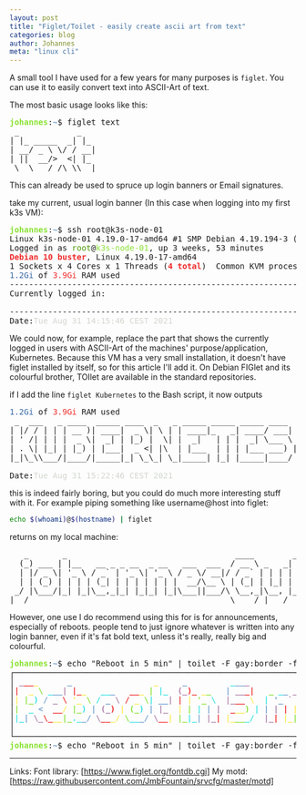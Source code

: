 ```yaml
---
layout: post
title: "Figlet/Toilet - easily create ascii art from text"
categories: blog
author: Johannes
meta: "linux cli"
---
```

A small tool I have used for a few years for many purposes is `figlet`. You can use it to easily convert text into ASCII-Art of text. 

The most basic usage looks like this:

<pre>
<font color="#8AE234"><b>johannes</b></font>:<font color="#729FCF"><b>~</b></font>$ figlet text
 _            _   
| |_ _____  _| |_ 
| __/ _ \ \/ / __|
| ||  __/&gt;  &lt;| |_ 
 \__\___/_/\_\\__|
</pre>

This can already be used to spruce up login banners or Email signatures.

take my current, usual login banner (In this case when logging into my first k3s VM):

<pre>
<font color="#8AE234"><b>johannes</b></font>:<font color="#729FCF"><b>~</b></font>$ ssh root@k3s-node-01
Linux k3s-node-01 4.19.0-17-amd64 #1 SMP Debian 4.19.194-3 (2021-07-18) x86_64
Logged in as <font color="#4E9A06">root</font>@<font color="#8AE234">k3s-node-01</font>, up 3 weeks, 53 minutes 
<font color="#EF2929"><b>Debian 10 buster</b></font>, Linux 4.19.0-17-amd64
1 Sockets x 4 Cores x 1 Threads (<font color="#EF2929"><b>4 total</b></font>)  Common KVM processor
<font color="#3465A4">1.2Gi </font>of <font color="#EF2929">3.9Gi</font> RAM used
--------------------------------------------------------------------------------
Currently logged in:
 
--------------------------------------------------------------------------------
Date:<font color="#D3D7CF">Tue Aug 31 14:15:46 CEST 2021</font>
</pre>

We could now, for example, replace the part that shows the currently logged in users with ASCII-Art of the machines' purpose/application, Kubernetes. Because this VM has a very small installation, it doesn't have figlet installed by itself, so for this article I'll add it. On Debian FIGlet and its colourful brother, TOIlet are available in the standard repositories.

if I add the line `figlet Kubernetes` to the Bash script, it now outputs
<pre>
<font color="#3465A4">1.2Gi </font>of <font color="#EF2929">3.9Gi</font> RAM used
 _  ___   _ ____  _____ ____  _   _ _____ _____ _____ ____  
| |/ / | | | __ )| ____|  _ \| \ | | ____|_   _| ____/ ___| 
| &apos; /| | | |  _ \|  _| | |_) |  \| |  _|   | | |  _| \___ \ 
| . \| |_| | |_) | |___|  _ &lt;| |\  | |___  | | | |___ ___) |
|_|\_\\___/|____/|_____|_| \_\_| \_|_____| |_| |_____|____/ 
                                                            
Date:<font color="#D3D7CF">Tue Aug 31 15:22:46 CEST 2021</font>
</pre>

this is indeed fairly boring, but you could do much more interesting stuff with it. For example piping something like username@host into figlet:
```bash
echo $(whoami)@$(hostname) | figlet
```
returns on my local machine:

<pre>   _       _                                   ____        _       
  (_) ___ | |__   __ _ _ __  _ __   ___  ___  / __ \ _   _| | __ _ 
  | |/ _ \| &apos;_ \ / _` | &apos;_ \| &apos;_ \ / _ \/ __|/ / _` | | | | |/ _` |
  | | (_) | | | | (_| | | | | | | |  __/\__ \ | (_| | |_| | | (_| |
 _/ |\___/|_| |_|\__,_|_| |_|_| |_|\___||___/\ \__,_|\__, |_|\__,_|
|__/                                          \____/ |___/       </pre>


However, one use I do recommend using this for is for announcements, especially of reboots. people tend to just ignore whatever is written into any login banner, even if it's fat bold text, unless it's really, really big and colourful.

<pre><font color="#8AE234"><b>johannes</b></font>:<font color="#729FCF"><b>~</b></font>$ echo &quot;Reboot in 5 min&quot; | toilet -F gay:border -f standard
┌───────────────────────────────────────────────────────────────────────┐
│ <font color="#AD7FA8"><b>_</b></font><font color="#EF2929"><b>__</b></font><font color="#FCE94F"><b>_</b></font>      <font color="#729FCF"><b>_</b></font>                 <font color="#FCE94F"><b>_</b></font>     <font color="#729FCF"><b>_</b></font>         <font color="#34E2E2"><b>_</b></font><font color="#729FCF"><b>__</b></font><font color="#AD7FA8"><b>_</b></font>              <font color="#EF2929"><b>_</b></font>       │
│<font color="#EF2929"><b>|</b></font>  <font color="#FCE94F"><b>_</b></font> <font color="#8AE234"><b>\</b></font> <font color="#34E2E2"><b>_</b></font><font color="#729FCF"><b>__</b></font><font color="#AD7FA8"><b>|</b></font> <font color="#EF2929"><b>|_</b></font><font color="#FCE94F"><b>_</b></font>   <font color="#34E2E2"><b>__</b></font><font color="#729FCF"><b>_</b></font>   <font color="#EF2929"><b>__</b></font><font color="#FCE94F"><b>_</b></font> <font color="#8AE234"><b>|</b></font> <font color="#34E2E2"><b>|_</b></font>  <font color="#AD7FA8"><b>(_</b></font><font color="#EF2929"><b>)_</b></font> <font color="#FCE94F"><b>_</b></font><font color="#8AE234"><b>_</b></font>   <font color="#729FCF"><b>|</b></font> <font color="#AD7FA8"><b>__</b></font><font color="#EF2929"><b>_|</b></font>   <font color="#8AE234"><b>_</b></font> <font color="#34E2E2"><b>_</b></font><font color="#729FCF"><b>_</b></font> <font color="#AD7FA8"><b>__</b></font><font color="#EF2929"><b>_</b></font> <font color="#FCE94F"><b>(_</b></font><font color="#8AE234"><b>)_</b></font> <font color="#34E2E2"><b>_</b></font><font color="#729FCF"><b>_</b></font>  │
│<font color="#FCE94F"><b>|</b></font> <font color="#8AE234"><b>|_</b></font><font color="#34E2E2"><b>)</b></font> <font color="#729FCF"><b>/</b></font> <font color="#AD7FA8"><b>_</b></font> <font color="#EF2929"><b>\</b></font> <font color="#FCE94F"><b>&apos;_</b></font> <font color="#8AE234"><b>\</b></font> <font color="#34E2E2"><b>/</b></font> <font color="#729FCF"><b>_</b></font> <font color="#AD7FA8"><b>\</b></font> <font color="#EF2929"><b>/</b></font> <font color="#FCE94F"><b>_</b></font> <font color="#8AE234"><b>\</b></font><font color="#34E2E2"><b>|</b></font> <font color="#729FCF"><b>__</b></font><font color="#AD7FA8"><b>|</b></font> <font color="#EF2929"><b>|</b></font> <font color="#FCE94F"><b>|</b></font> <font color="#8AE234"><b>&apos;_</b></font> <font color="#34E2E2"><b>\</b></font>  <font color="#AD7FA8"><b>|_</b></font><font color="#EF2929"><b>__</b></font> <font color="#FCE94F"><b>\</b></font>  <font color="#34E2E2"><b>|</b></font> <font color="#729FCF"><b>&apos;_</b></font> <font color="#AD7FA8"><b>`</b></font> <font color="#EF2929"><b>_</b></font> <font color="#FCE94F"><b>\</b></font><font color="#8AE234"><b>|</b></font> <font color="#34E2E2"><b>|</b></font> <font color="#729FCF"><b>&apos;_</b></font> <font color="#AD7FA8"><b>\</b></font> │
│<font color="#8AE234"><b>|</b></font>  <font color="#34E2E2"><b>_</b></font> <font color="#729FCF"><b>&lt;</b></font>  <font color="#EF2929"><b>__</b></font><font color="#FCE94F"><b>/</b></font> <font color="#8AE234"><b>|_</b></font><font color="#34E2E2"><b>)</b></font> <font color="#729FCF"><b>|</b></font> <font color="#AD7FA8"><b>(_</b></font><font color="#EF2929"><b>)</b></font> <font color="#FCE94F"><b>|</b></font> <font color="#8AE234"><b>(_</b></font><font color="#34E2E2"><b>)</b></font> <font color="#729FCF"><b>|</b></font> <font color="#AD7FA8"><b>|_</b></font>  <font color="#FCE94F"><b>|</b></font> <font color="#8AE234"><b>|</b></font> <font color="#34E2E2"><b>|</b></font> <font color="#729FCF"><b>|</b></font> <font color="#AD7FA8"><b>|</b></font>  <font color="#EF2929"><b>_</b></font><font color="#FCE94F"><b>__</b></font><font color="#8AE234"><b>)</b></font> <font color="#34E2E2"><b>|</b></font> <font color="#729FCF"><b>|</b></font> <font color="#AD7FA8"><b>|</b></font> <font color="#EF2929"><b>|</b></font> <font color="#FCE94F"><b>|</b></font> <font color="#8AE234"><b>|</b></font> <font color="#34E2E2"><b>|</b></font> <font color="#729FCF"><b>|</b></font> <font color="#AD7FA8"><b>|</b></font> <font color="#EF2929"><b>|</b></font> <font color="#FCE94F"><b>|</b></font>│
│<font color="#34E2E2"><b>|_</b></font><font color="#729FCF"><b>|</b></font> <font color="#AD7FA8"><b>\_</b></font><font color="#EF2929"><b>\_</b></font><font color="#FCE94F"><b>__</b></font><font color="#8AE234"><b>|_</b></font><font color="#34E2E2"><b>._</b></font><font color="#729FCF"><b>_/</b></font> <font color="#AD7FA8"><b>\</b></font><font color="#EF2929"><b>__</b></font><font color="#FCE94F"><b>_/</b></font> <font color="#8AE234"><b>\</b></font><font color="#34E2E2"><b>__</b></font><font color="#729FCF"><b>_/</b></font> <font color="#AD7FA8"><b>\</b></font><font color="#EF2929"><b>__</b></font><font color="#FCE94F"><b>|</b></font> <font color="#8AE234"><b>|_</b></font><font color="#34E2E2"><b>|_</b></font><font color="#729FCF"><b>|</b></font> <font color="#AD7FA8"><b>|_</b></font><font color="#EF2929"><b>|</b></font> <font color="#FCE94F"><b>|_</b></font><font color="#8AE234"><b>__</b></font><font color="#34E2E2"><b>_/</b></font>  <font color="#AD7FA8"><b>|_</b></font><font color="#EF2929"><b>|</b></font> <font color="#FCE94F"><b>|_</b></font><font color="#8AE234"><b>|</b></font> <font color="#34E2E2"><b>|_</b></font><font color="#729FCF"><b>|_</b></font><font color="#AD7FA8"><b>|_</b></font><font color="#EF2929"><b>|</b></font> <font color="#FCE94F"><b>|_</b></font><font color="#8AE234"><b>|</b></font>│
│                                                                       │
└───────────────────────────────────────────────────────────────────────┘
<font color="#8AE234"><b>johannes</b></font>:<font color="#729FCF"><b>~</b></font>$ echo &quot;Reboot in 5 min&quot; | toilet -F gay:border -f standard | wall</pre>

------
Links:
Font library: [https://www.figlet.org/fontdb.cgi]
My motd: [https://raw.githubusercontent.com/JmbFountain/srvcfg/master/motd]